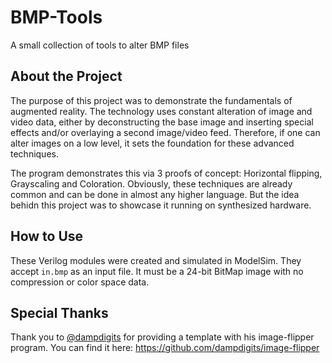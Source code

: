 # BMP-Tools
A small collection of tools to alter BMP files

## About the Project
The purpose of this project was to demonstrate the fundamentals of augmented reality. The technology uses constant alteration of image and video data, either by deconstructing the base image and inserting special effects and/or overlaying a second image/video feed. Therefore, if one can alter images on a low level, it sets the foundation for these advanced techniques.

The program demonstrates this via 3 proofs of concept: Horizontal flipping, Grayscaling and Coloration. Obviously, these techniques are already common and can be done in almost any higher language. But the idea behidn this project was to showcase it running on synthesized hardware.

## How to Use
These Verilog modules were created and simulated in ModelSim. They accept ``in.bmp`` as an input file. It must be a 24-bit BitMap image with no compression or color space data.

## Special Thanks
Thank you to [@dampdigits](https://www.github.com/dampdigits) for providing a template with his image-flipper program. You can find it here:
https://github.com/dampdigits/image-flipper
